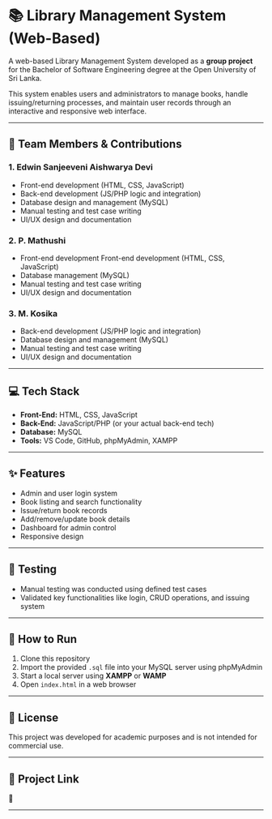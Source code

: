 # 📚 Library Management System (Web-Based)

A web-based Library Management System developed as a **group project** for the Bachelor of Software Engineering degree at the Open University of Sri Lanka.

This system enables users and administrators to manage books, handle issuing/returning processes, and maintain user records through an interactive and responsive web interface.

---

## 👥 Team Members & Contributions

### 1. Edwin Sanjeeveni Aishwarya Devi
- Front-end development (HTML, CSS, JavaScript)
- Back-end development (JS/PHP logic and integration)
- Database design and management (MySQL)
- Manual testing and test case writing
- UI/UX design and documentation

### 2. P. Mathushi 
- Front-end development Front-end development (HTML, CSS, JavaScript)
- Database management (MySQL)
- Manual testing and test case writing
- UI/UX design and documentation

### 3. M. Kosika
- Back-end development (JS/PHP logic and integration)
- Database design and management (MySQL)
- Manual testing and test case writing
- UI/UX design and documentation

---

## 💻 Tech Stack

- **Front-End:** HTML, CSS, JavaScript  
- **Back-End:** JavaScript/PHP (or your actual back-end tech)  
- **Database:** MySQL  
- **Tools:** VS Code, GitHub, phpMyAdmin, XAMPP

---

## ✨ Features

- Admin and user login system  
- Book listing and search functionality  
- Issue/return book records  
- Add/remove/update book details  
- Dashboard for admin control  
- Responsive design

---

## 🧪 Testing

- Manual testing was conducted using defined test cases  
- Validated key functionalities like login, CRUD operations, and issuing system

---

## 🚀 How to Run

1. Clone this repository
2. Import the provided `.sql` file into your MySQL server using phpMyAdmin
3. Start a local server using **XAMPP** or **WAMP**
4. Open `index.html` in a web browser

---

## 📄 License

This project was developed for academic purposes and is not intended for commercial use.

---

## 📎 Project Link

🔗 

---

